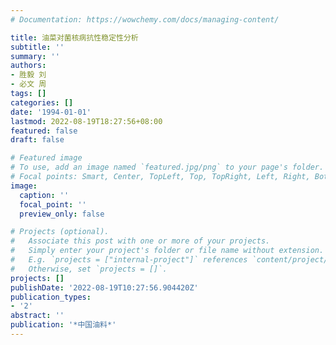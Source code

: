 ```yaml
---
# Documentation: https://wowchemy.com/docs/managing-content/

title: 油菜对菌核病抗性稳定性分析
subtitle: ''
summary: ''
authors:
- 胜毅 刘
- 必文 周
tags: []
categories: []
date: '1994-01-01'
lastmod: 2022-08-19T18:27:56+08:00
featured: false
draft: false

# Featured image
# To use, add an image named `featured.jpg/png` to your page's folder.
# Focal points: Smart, Center, TopLeft, Top, TopRight, Left, Right, BottomLeft, Bottom, BottomRight.
image:
  caption: ''
  focal_point: ''
  preview_only: false

# Projects (optional).
#   Associate this post with one or more of your projects.
#   Simply enter your project's folder or file name without extension.
#   E.g. `projects = ["internal-project"]` references `content/project/deep-learning/index.md`.
#   Otherwise, set `projects = []`.
projects: []
publishDate: '2022-08-19T10:27:56.904420Z'
publication_types:
- '2'
abstract: ''
publication: '*中国油料*'
---
```

